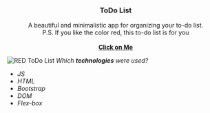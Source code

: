 <h3 align="center">ToDo List</h3>

<p align="center">
  A beautiful and minimalistic app for organizing your to-do list.
  <br>
  P.S. If you like the color red, this to-do list is for you
  <br>
  <br>
  <a href="https://haniks.github.io/ToDo-List/"><strong>Click on Me</strong></a>
</p>

![RED ToDo List](https://sun9-31.userapi.com/impg/5D_zCG2CkoZ79fSydEBLLApT1UWjcHxsU4yq0w/AVfszwM-nlw.jpg?size=541x317&quality=96&sign=6e38b177025aa2df1f657dfac8ace120&type=album)
*Which **technologies** were used?*
* *JS*
* *HTML*
* *Bootstrap*
* *DOM*
* *Flex-box*

